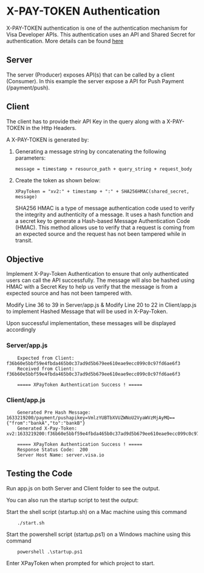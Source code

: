 # X-PAY-TOKEN Authentication
X-PAY-TOKEN authentication is one of the authentication mechanism for Visa Developer APIs. This authentication uses an API and Shared Secret for authentication. More details can be found [here](https://developer.visa.com/pages/working-with-visa-apis/x-pay-token)

## Server
The server (Producer) exposes API(s) that can be called by a client (Consumer). In this example the server expose a API for Push Payment (/payment/push).

## Client
The client has to provide their API Key in the query along with a X-PAY-TOKEN in the Http Headers.

A X-PAY-TOKEN is generated by:

1. Generating a message string by concatenating the following parameters:
   ```
   message = timestamp + resource_path + query_string + request_body
   ```

2. Create the token as shown below:
   ```
   XPayToken = "xv2:" + timestamp + ":" + SHA256HMAC(shared_secret, message)
   ``` 
   SHA256 HMAC is a type of message authentication code used to verify the integrity and authenticity of a message. It uses a hash function and a secret key to generate a Hash-based Message Authentication Code (HMAC).
   This method allows use to verify that a request is coming from an expected source and the request has not been tampered while in transit.

## Objective
Implement X-Pay-Token Authentication to ensure that only authenticated users can call the API successfully. The message will also be hashed using HMAC with a Secret Key to help us verify that the message is from a expected source and has not been tampered with.

Modify Line 36 to 39 in Server/app.js & Modify Line 20 to 22 in Client/app.js to implement Hashed Message that will be used in X-Pay-Token.

Upon successful implementation, these messages will be displayed accordingly

### Server/app.js
```
    Expected from Client: f36b60e5bbf59e4fbda465b0c37ad9d5b679ee610eae9ecc099c0c97fd6ae6f3
    Received from Client: f36b60e5bbf59e4fbda465b0c37ad9d5b679ee610eae9ecc099c0c97fd6ae6f3

    ===== XPayToken Authentication Success ! =====
```
### Client/app.js
```
    Generated Pre Hash Message: 1633219200/payment/pushapikey=VmlzYUBTbXVUZWNoU2VyaWVzMjAyMQ=={"from":"bankA","to":"bankB"}
    Generated X-Pay-Token: xv2:1633219200:f36b60e5bbf59e4fbda465b0c37ad9d5b679ee610eae9ecc099c0c97fd6ae6f3

    ===== XPayToken Authentication Success ! =====
    Response Status Code:  200
    Server Host Name: server.visa.io
```
## Testing the Code
Run app.js on both Server and Client folder to see the output.

You can also run the startup script to test the output: 

Start the shell script (startup.sh) on a Mac machine using this command
```
    ./start.sh
```

Start the powershell script (startup.ps1) on a Windows machine using this command
```
    powershell .\startup.ps1
```
Enter XPayToken when prompted for which project to start.
